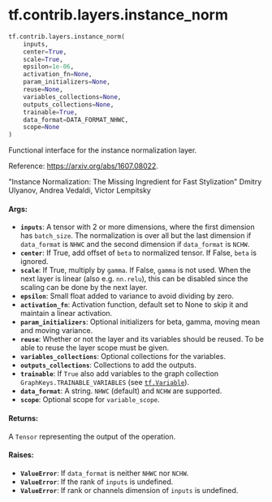 <div itemscope itemtype="http://developers.google.com/ReferenceObject">
<meta itemprop="name" content="tf.contrib.layers.instance_norm" />
<meta itemprop="path" content="Stable" />
</div>

# tf.contrib.layers.instance_norm

``` python
tf.contrib.layers.instance_norm(
    inputs,
    center=True,
    scale=True,
    epsilon=1e-06,
    activation_fn=None,
    param_initializers=None,
    reuse=None,
    variables_collections=None,
    outputs_collections=None,
    trainable=True,
    data_format=DATA_FORMAT_NHWC,
    scope=None
)
```

Functional interface for the instance normalization layer.

Reference: https://arxiv.org/abs/1607.08022.

  "Instance Normalization: The Missing Ingredient for Fast Stylization"
  Dmitry Ulyanov, Andrea Vedaldi, Victor Lempitsky

#### Args:

* <b>`inputs`</b>: A tensor with 2 or more dimensions, where the first dimension has
    `batch_size`. The normalization is over all but the last dimension if
    `data_format` is `NHWC` and the second dimension if `data_format` is
    `NCHW`.
* <b>`center`</b>: If True, add offset of `beta` to normalized tensor. If False, `beta`
    is ignored.
* <b>`scale`</b>: If True, multiply by `gamma`. If False, `gamma` is
    not used. When the next layer is linear (also e.g. `nn.relu`), this can be
    disabled since the scaling can be done by the next layer.
* <b>`epsilon`</b>: Small float added to variance to avoid dividing by zero.
* <b>`activation_fn`</b>: Activation function, default set to None to skip it and
    maintain a linear activation.
* <b>`param_initializers`</b>: Optional initializers for beta, gamma, moving mean and
    moving variance.
* <b>`reuse`</b>: Whether or not the layer and its variables should be reused. To be
    able to reuse the layer scope must be given.
* <b>`variables_collections`</b>: Optional collections for the variables.
* <b>`outputs_collections`</b>: Collections to add the outputs.
* <b>`trainable`</b>: If `True` also add variables to the graph collection
    `GraphKeys.TRAINABLE_VARIABLES` (see <a href="../../../tf/Variable.md"><code>tf.Variable</code></a>).
* <b>`data_format`</b>: A string. `NHWC` (default) and `NCHW` are supported.
* <b>`scope`</b>: Optional scope for `variable_scope`.


#### Returns:

A `Tensor` representing the output of the operation.


#### Raises:

* <b>`ValueError`</b>: If `data_format` is neither `NHWC` nor `NCHW`.
* <b>`ValueError`</b>: If the rank of `inputs` is undefined.
* <b>`ValueError`</b>: If rank or channels dimension of `inputs` is undefined.